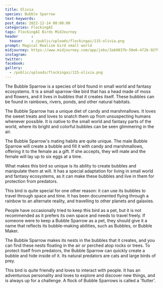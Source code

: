 ```yaml
---
title: Olivia
species: Bubble Sparrow
text-keywords: 
post_date: 2022-12-14 00:00:00
categories: FlockingAI
tags: FlockingAI Birds MidJourney 
header      :
  teaser    : /public/uploads/flockingai/115-olivia.png
prompt: Magical Realism bird small world
midjourney: https://www.midjourney.com/app/jobs/3ab9837b-50e6-472b-92f9-f8adf1868027
instagram: 
twitter: 
facebook: 
gallery: 
  - /public/uploads/flockingai/115-olivia.png
---
```



The Bubble Sparrow is a species of bird found in small world and fantasy ecosystems. It is a small sparrow-like bird that has a head made of moss and flowers, and it lives in bubbles that it creates itself. These bubbles can be found in rainbows, rivers, ponds, and other natural habitats.

The Bubble Sparrow has a unique diet of candy and marshmallows. It loves the sweet treats and loves to snatch them up from unsuspecting humans whenever possible. It is native to the small world and fantasy parts of the world, where its bright and colorful bubbles can be seen glimmering in the air.

The Bubble Sparrow's mating habits are quite unique. The male Bubble Sparrow will create a bubble and fill it with candy and marshmallows, offering it to the female as a gift. If she accepts, they will mate and the female will lay up to six eggs at a time.

What makes this bird so unique is its ability to create bubbles and manipulate them at will. It has a special adaptation for living in small world and fantasy ecosystems, as it can make these bubbles and live in them for protection from predators.

This bird is quite special for one other reason: it can use its bubbles to travel through space and time. It has been documented flying through a rainbow to an alternate reality, and travelling to other planets and galaxies.

People have occasionally tried to keep this bird as a pet, but it is not recommended as it prefers its own space and needs to travel freely. If someone were to keep a Bubble Sparrow as a pet, they should give it a name that reflects its bubble-making abilities, such as Bubbles, or Bubble Maker.

The Bubble Sparrow makes its nests in the bubbles that it creates, and you can find these nests floating in the air or perched atop rocks or trees. To protect itself from predators, the Bubble Sparrow can quickly create a bubble and hide inside of it. Its natural predators are cats and large birds of prey.

This bird is quite friendly and loves to interact with people. It has an adventurous personality and loves to explore and discover new things, and is always up for a challenge. A flock of Bubble Sparrows is called a 'flutter'.
